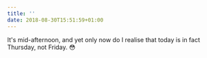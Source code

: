 ```yaml
---
title: ''
date: 2018-08-30T15:51:59+01:00
---
```

It's mid-afternoon, and yet only now do I realise that today is in fact Thursday, not Friday. 😳
